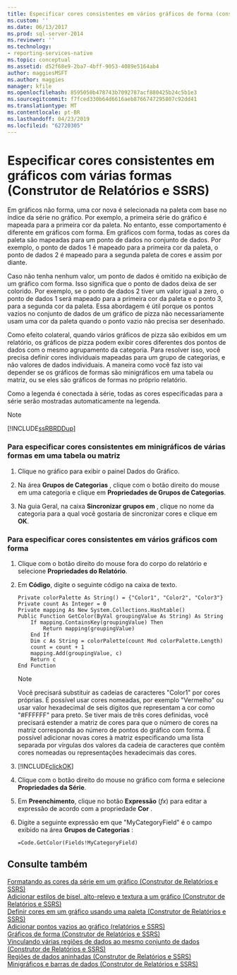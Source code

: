 ```yaml
---
title: Especificar cores consistentes em vários gráficos de forma (construtor de relatórios e SSRS) | Microsoft Docs
ms.custom: ''
ms.date: 06/13/2017
ms.prod: sql-server-2014
ms.reviewer: ''
ms.technology:
- reporting-services-native
ms.topic: conceptual
ms.assetid: d52f68e9-2ba7-4bff-9053-4089e5164ab4
author: maggiesMSFT
ms.author: maggies
manager: kfile
ms.openlocfilehash: 8595050b478743b7092787acf880425b24c5b1e3
ms.sourcegitcommit: f7fced330b64d6616aeb8766747295807c92dd41
ms.translationtype: MT
ms.contentlocale: pt-BR
ms.lasthandoff: 04/23/2019
ms.locfileid: "62720305"
---
```

# <a name="specify-consistent-colors-across-multiple-shape-charts-report-builder-and-ssrs"></a>Especificar cores consistentes em gráficos com várias formas (Construtor de Relatórios e SSRS)
  Em gráficos não forma, uma cor nova é selecionada na paleta com base no índice da série no gráfico. Por exemplo, a primeira série do gráfico é mapeada para a primeira cor da paleta. No entanto, esse comportamento é diferente em gráficos com forma. Em gráficos com forma, todas as cores da paleta são mapeadas para um ponto de dados no conjunto de dados. Por exemplo, o ponto de dados 1 é mapeado para a primeira cor da paleta, o ponto de dados 2 é mapeado para a segunda paleta de cores e assim por diante.  
  
 Caso não tenha nenhum valor, um ponto de dados é omitido na exibição de um gráfico com forma. Isso significa que o ponto de dados deixa de ser colorido. Por exemplo, se o ponto de dados 2 tiver um valor igual a zero, o ponto de dados 1 será mapeado para a primeira cor da paleta e o ponto 3, para a segunda cor da paleta. Essa abordagem é útil porque os pontos vazios no conjunto de dados de um gráfico de pizza não necessariamente usam uma cor da paleta quando o ponto vazio não precisa ser desenhado.  
  
 Como efeito colateral, quando vários gráficos de pizza são exibidos em um relatório, os gráficos de pizza podem exibir cores diferentes dos pontos de dados com o mesmo agrupamento da categoria. Para resolver isso, você precisa definir cores individuais mapeadas para um grupo de categorias, e não valores de dados individuais. A maneira como você faz isto vai depender se os gráficos de formas são minigráficos em uma tabela ou matriz, ou se eles são gráficos de formas no próprio relatório.  
  
 Como a legenda é conectada à série, todas as cores especificadas para a série serão mostradas automaticamente na legenda.  
  
> [!NOTE]  
>  [!INCLUDE[ssRBRDDup](../../includes/ssrbrddup-md.md)]  
  
### <a name="to-specify-consistent-colors-across-multiple-sparkline-shape-charts-in-a-table-or-matrix"></a>Para especificar cores consistentes em minigráficos de várias formas em uma tabela ou matriz  
  
1.  Clique no gráfico para exibir o painel Dados do Gráfico.  
  
2.  Na área **Grupos de Categorias** , clique com o botão direito do mouse em uma categoria e clique em **Propriedades de Grupos de Categorias**.  
  
3.  Na guia Geral, na caixa **Sincronizar grupos em** , clique no nome da categoria para a qual você gostaria de sincronizar cores e clique em **OK**.  
  
### <a name="to-specify-consistent-colors-across-multiple-shape-charts"></a>Para especificar cores consistentes em vários gráficos com forma  
  
1.  Clique com o botão direito do mouse fora do corpo do relatório e selecione **Propriedades do Relatório**.  
  
2.  Em **Código**, digite o seguinte código na caixa de texto.  
  
    ```  
    Private colorPalette As String() = {"Color1", "Color2", "Color3"}  
    Private count As Integer = 0  
    Private mapping As New System.Collections.Hashtable()  
    Public Function GetColor(ByVal groupingValue As String) As String  
        If mapping.ContainsKey(groupingValue) Then  
            Return mapping(groupingValue)  
        End If  
        Dim c As String = colorPalette(count Mod colorPalette.Length)  
        count = count + 1  
        mapping.Add(groupingValue, c)  
        Return c  
    End Function  
    ```  
  
    > [!NOTE]  
    >  Você precisará substituir as cadeias de caracteres "Color1" por cores próprias. É possível usar cores nomeadas, por exemplo "Vermelho" ou usar valor hexadecimal de seis dígitos que representam a cor como "#FFFFFF" para preto. Se tiver mais de três cores definidas, você precisará estender a matriz de cores para que o número de cores na matriz corresponda ao número de pontos do gráfico com forma. É possível adicionar novas cores à matriz especificando uma lista separada por vírgulas dos valores da cadeia de caracteres que contêm cores nomeadas ou representações hexadecimais das cores.  
  
3.  [!INCLUDE[clickOK](../../includes/clickok-md.md)]  
  
4.  Clique com o botão direito do mouse no gráfico com forma e selecione **Propriedades da Série**.  
  
5.  Em **Preenchimento**, clique no botão **Expressão** (*fx*) para editar a expressão de acordo com a propriedade **Cor** .  
  
6.  Digite a seguinte expressão em que "MyCategoryField" é o campo exibido na área **Grupos de Categorias** :  
  
    ```  
    =Code.GetColor(Fields!MyCategoryField)  
    ```  
  
## <a name="see-also"></a>Consulte também  
 [Formatando as cores da série em um gráfico &#40;Construtor de Relatórios e SSRS&#41;](formatting-series-colors-on-a-chart-report-builder-and-ssrs.md)   
 [Adicionar estilos de bisel, alto-relevo e textura a um gráfico &#40;Construtor de Relatórios e SSRS&#41;](chart-effects-add-bevel-emboss-or-texture-report-builder.md)   
 [Definir cores em um gráfico usando uma paleta &#40;Construtor de Relatórios e SSRS&#41;](define-colors-on-a-chart-using-a-palette-report-builder-and-ssrs.md)   
 [Adicionar pontos vazios ao gráfico &#40;relatórios e SSRS&#41;](add-empty-points-to-a-chart-report-builder-and-ssrs.md)   
 [Gráficos de forma &#40;Construtor de Relatórios e SSRS&#41;](charts-report-builder-and-ssrs.md)   
 [Vinculando várias regiões de dados ao mesmo conjunto de dados &#40;Construtor de Relatórios e SSRS&#41;](linking-multiple-data-regions-to-the-same-dataset-report-builder-and-ssrs.md)   
 [Regiões de dados aninhadas &#40;Construtor de Relatórios e SSRS&#41;](nested-data-regions-report-builder-and-ssrs.md)   
 [Minigráficos e barras de dados &#40;Construtor de Relatórios e SSRS&#41;](sparklines-and-data-bars-report-builder-and-ssrs.md)  
  
  
